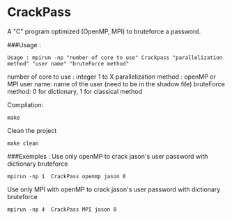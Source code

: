 # CrackPass
A "C" program optimized (OpenMP, MPI) to bruteforce a password.

###Usage :
```
Usage : mpirun -np "number of core to use" Crackpass "parallelization method" "user name" "bruteForce method"
```
number of core to use : integer 1 to X
parallelization method : openMP or MPI
user name: name of the user (need to be in the shadow file)
bruteForce method: 0 for dictionary, 1 for classical method


Compilation:
```
make
```
Clean the project
```
make clean
```
###Exemples :
Use only openMP to crack jason's user password with dictionary bruteforce
```
mpirun -np 1  CrackPass openmp jason 0
```
Use only MPI with openMP to crack jason's user password with dictionary bruteforce
```
mpirun -np 4  CrackPass MPI jason 0
```
